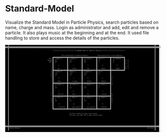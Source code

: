 # Standard-Model
Visualize the Standard Model in Particle Physics, search particles based on name, charge and mass. Login as administrator and add, edit and remove a particle. It also plays music at the beginning and at the end. It used file handling to store and access the details of the particles. 


![Alt Text](ScreenPrint.png?raw=true)
